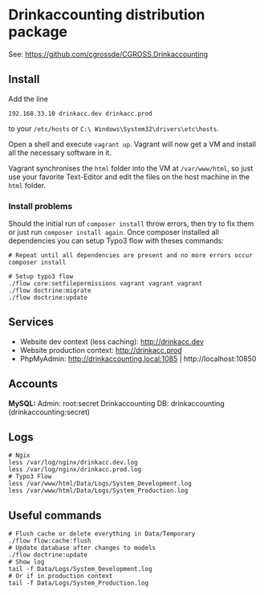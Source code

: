 # Drinkaccounting distribution package

See: https://github.com/cgrossde/CGROSS.Drinkaccounting

## Install

Add the line

```
192.168.33.10 drinkacc.dev drinkacc.prod
```

to your `/etc/hosts` or `C:\ Windows\System32\drivers\etc\hosts`.

Open a shell and execute `vagrant up`. Vagrant will now get a VM and install all the necessary software in it.

Vagrant synchronises the `html` folder into the VM at `/var/www/html`, so just use your favorite Text-Editor and edit the files on the host machine in the `html` folder.

### Install problems

Should the initial run of `composer install` throw errors, then try to fix them or just run `composer install again`. Once composer installed all dependencies you can setup Typo3 flow with theses commands:

```
# Repeat until all dependencies are present and no more errors occur
composer install

# Setup typo3 flow
./flow core:setfilepermissions vagrant vagrant vagrant
./flow doctrine:migrate
./flow doctrine:update
```

## Services

* Website dev context (less caching): http://drinkacc.dev
* Website production context: http://drinkacc.prod
* PhpMyAdmin: http://drinkaccounting.local:1085 | http://localhost:10850

## Accounts

**MySQL:**
Admin: root:secret
Drinkaccounting DB: drinkaccounting (drinkaccounting:secret)

## Logs

```
# Ngix
less /var/log/nginx/drinkacc.dev.log
less /var/log/nginx/drinkacc.prod.log
# Typo3 Flow
less /var/www/html/Data/Logs/System_Development.log
less /var/www/html/Data/Logs/System_Production.log
```

## Useful commands

```
# Flush cache or delete everything in Data/Temporary
./flow flow:cache:flush
# Update database after changes to models
./flow doctrine:update
# Show log
tail -f Data/Logs/System_Development.log
# Or if in production context
tail -f Data/Logs/System_Production.log
```
